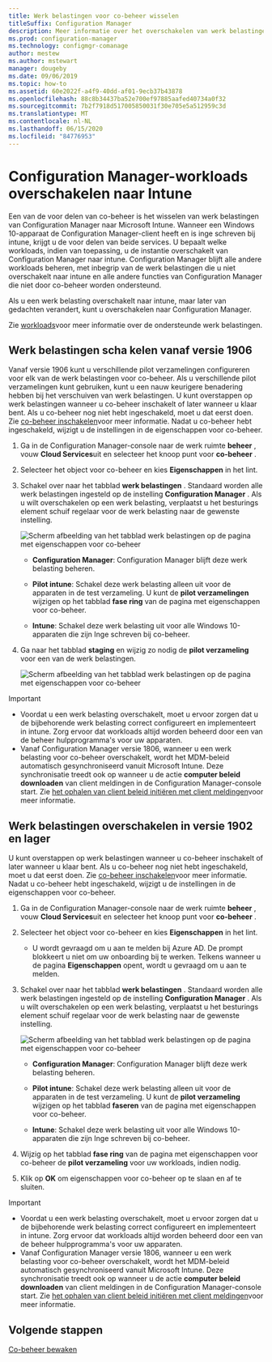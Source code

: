```yaml
---
title: Werk belastingen voor co-beheer wisselen
titleSuffix: Configuration Manager
description: Meer informatie over het overschakelen van werk belastingen die momenteel worden beheerd door Configuration Manager naar Microsoft Intune.
ms.prod: configuration-manager
ms.technology: configmgr-comanage
author: mestew
ms.author: mstewart
manager: dougeby
ms.date: 09/06/2019
ms.topic: how-to
ms.assetid: 60e2022f-a4f9-40dd-af01-9ecb37b43878
ms.openlocfilehash: 88c8b34437ba52e700ef97885aafed40734a0f32
ms.sourcegitcommit: 7b2f7918d517005850031f30e705e5a512959c3d
ms.translationtype: MT
ms.contentlocale: nl-NL
ms.lasthandoff: 06/15/2020
ms.locfileid: "84776953"
---
```

# <a name="how-to-switch-configuration-manager-workloads-to-intune"></a>Configuration Manager-workloads overschakelen naar Intune

Een van de voor delen van co-beheer is het wisselen van werk belastingen van Configuration Manager naar Microsoft Intune. Wanneer een Windows 10-apparaat de Configuration Manager-client heeft en is inge schreven bij intune, krijgt u de voor delen van beide services. U bepaalt welke workloads, indien van toepassing, u de instantie overschakelt van Configuration Manager naar intune. Configuration Manager blijft alle andere workloads beheren, met inbegrip van de werk belastingen die u niet overschakelt naar intune en alle andere functies van Configuration Manager die niet door co-beheer worden ondersteund.

Als u een werk belasting overschakelt naar intune, maar later van gedachten verandert, kunt u overschakelen naar Configuration Manager.

Zie [workloads](workloads.md)voor meer informatie over de ondersteunde werk belastingen.

## <a name="switch-workloads-starting-in-version-1906"></a>Werk belastingen scha kelen vanaf versie 1906
<!--3555750 FKA 1357954 -->
Vanaf versie 1906 kunt u verschillende pilot verzamelingen configureren voor elk van de werk belastingen voor co-beheer. Als u verschillende pilot verzamelingen kunt gebruiken, kunt u een nauw keurigere benadering hebben bij het verschuiven van werk belastingen. U kunt overstappen op werk belastingen wanneer u co-beheer inschakelt of later wanneer u klaar bent. Als u co-beheer nog niet hebt ingeschakeld, moet u dat eerst doen. Zie [co-beheer inschakelen](how-to-enable.md)voor meer informatie. Nadat u co-beheer hebt ingeschakeld, wijzigt u de instellingen in de eigenschappen voor co-beheer.

1. Ga in de Configuration Manager-console naar de werk ruimte **beheer** , vouw **Cloud Services**uit en selecteer het knoop punt voor **co-beheer** .  
2. Selecteer het object voor co-beheer en kies **Eigenschappen** in het lint.  
3. Schakel over naar het tabblad **werk belastingen** . Standaard worden alle werk belastingen ingesteld op de instelling **Configuration Manager** . Als u wilt overschakelen op een werk belasting, verplaatst u het besturings element schuif regelaar voor de werk belasting naar de gewenste instelling.  

    ![Scherm afbeelding van het tabblad werk belastingen op de pagina met eigenschappen voor co-beheer](media/3555750-co-management-workloads-tab.png)

    - **Configuration Manager**: Configuration Manager blijft deze werk belasting beheren.  

    - **Pilot intune**: Schakel deze werk belasting alleen uit voor de apparaten in de test verzameling. U kunt de **pilot verzamelingen** wijzigen op het tabblad **fase ring** van de pagina met eigenschappen voor co-beheer.  

    - **Intune**: Schakel deze werk belasting uit voor alle Windows 10-apparaten die zijn Inge schreven bij co-beheer.  

4. Ga naar het tabblad **staging** en wijzig zo nodig de **pilot verzameling** voor een van de werk belastingen.
  
   ![Scherm afbeelding van het tabblad werk belastingen op de pagina met eigenschappen voor co-beheer](media/3555750-co-management-staging-tab.png)

> [!Important]  
> - Voordat u een werk belasting overschakelt, moet u ervoor zorgen dat u de bijbehorende werk belasting correct configureert en implementeert in intune. Zorg ervoor dat workloads altijd worden beheerd door een van de beheer hulpprogramma's voor uw apparaten.
> - Vanaf Configuration Manager versie 1806, wanneer u een werk belasting voor co-beheer overschakelt, wordt het MDM-beleid automatisch gesynchroniseerd vanuit Microsoft Intune. Deze synchronisatie treedt ook op wanneer u de actie **computer beleid downloaden** van client meldingen in de Configuration Manager-console start. Zie [het ophalen van client beleid initiëren met client meldingen](../core/clients/manage/manage-clients.md#BKMK_PolicyRetrieval)voor meer informatie. <!--1357377-->

## <a name="switch-workloads-in-version-1902-and-earlier"></a>Werk belastingen overschakelen in versie 1902 en lager

U kunt overstappen op werk belastingen wanneer u co-beheer inschakelt of later wanneer u klaar bent. Als u co-beheer nog niet hebt ingeschakeld, moet u dat eerst doen. Zie [co-beheer inschakelen](how-to-enable.md)voor meer informatie. Nadat u co-beheer hebt ingeschakeld, wijzigt u de instellingen in de eigenschappen voor co-beheer.

1. Ga in de Configuration Manager-console naar de werk ruimte **beheer** , vouw **Cloud Services**uit en selecteer het knoop punt voor **co-beheer** .  

2. Selecteer het object voor co-beheer en kies **Eigenschappen** in het lint.
   - U wordt gevraagd om u aan te melden bij Azure AD. De prompt blokkeert u niet om uw onboarding bij te werken. Telkens wanneer u de pagina **Eigenschappen** opent, wordt u gevraagd om u aan te melden.

3. Schakel over naar het tabblad **werk belastingen** . Standaard worden alle werk belastingen ingesteld op de instelling **Configuration Manager** . Als u wilt overschakelen op een werk belasting, verplaatst u het besturings element schuif regelaar voor de werk belasting naar de gewenste instelling.  

    ![Scherm afbeelding van het tabblad werk belastingen op de pagina met eigenschappen voor co-beheer](media/properties-workloads.png)

    - **Configuration Manager**: Configuration Manager blijft deze werk belasting beheren.  

    - **Pilot intune**: Schakel deze werk belasting alleen uit voor de apparaten in de test verzameling. U kunt de **pilot verzameling** wijzigen op het tabblad **faseren** van de pagina met eigenschappen voor co-beheer.  

    - **Intune**: Schakel deze werk belasting uit voor alle Windows 10-apparaten die zijn Inge schreven bij co-beheer.  

4. Wijzig op het tabblad **fase ring** van de pagina met eigenschappen voor co-beheer de **pilot verzameling** voor uw workloads, indien nodig.

5. Klik op **OK** om eigenschappen voor co-beheer op te slaan en af te sluiten.

> [!Important]  
> - Voordat u een werk belasting overschakelt, moet u ervoor zorgen dat u de bijbehorende werk belasting correct configureert en implementeert in intune. Zorg ervoor dat workloads altijd worden beheerd door een van de beheer hulpprogramma's voor uw apparaten. 
> - Vanaf Configuration Manager versie 1806, wanneer u een werk belasting voor co-beheer overschakelt, wordt het MDM-beleid automatisch gesynchroniseerd vanuit Microsoft Intune. Deze synchronisatie treedt ook op wanneer u de actie **computer beleid downloaden** van client meldingen in de Configuration Manager-console start. Zie [het ophalen van client beleid initiëren met client meldingen](../core/clients/manage/manage-clients.md#BKMK_PolicyRetrieval)voor meer informatie. <!--1357377-->

## <a name="next-steps"></a>Volgende stappen

[Co-beheer bewaken](how-to-monitor.md)
